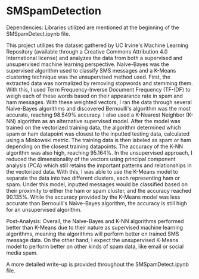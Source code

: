 # SMSpamDetection

Dependencies: Libraries utilized are mentioned at the beginning of the SMSpamDetect.ipynb file.

This project utilizes the dataset gathered by UC Irvine's Machine Learning Repository (available through a Creative Commons Attribution 4.0 International license) and analyzes the data from both a supervised and unsupervised machine learning perspective. Naive-Bayes was the supervised algorithm used to classify SMS messages and a K-Means clustering technique was the unsupervised method used. First, the extracted data was normalized by removing stopwords and stemming them. With this, I used Term Frequency-Inverse Document Frequency (TF-IDF) to weigh each of these words based on their appearance rate in spam and ham messages. With these weighted vectors, I ran the data through several Naive-Bayes algorithms and discovered Bernoulli's algorithm was the most accurate, reaching 98.549% accuracy. 
I also used a K-Nearest Neighbor (K-NN) algorithm as an alternative supervised model. After the model was trained on the vectorized training data, the algorithm determined which spam or ham datapoint was closest to the inputted testing data, calculated using a Minkowski metric. The training data is then labeled as spam or ham depending on the closest training datapoints. The accuracy of the K-NN algorithm was also high, reaching 95.164%. 
In the unsupervised approach, I reduced the dimensionality of the vectors using principal component analysis (PCA) which still retains the important patterns and relationships in the vectorized data. With this, I was able to use the K-Means model to separate the data into two different clusters, each representing ham or spam. Under this model, inputted messages would be classified based on their proximity to either the ham or spam cluster, and the accuracy reached 90.135%. While the accuracy provided by the K-Means model was less accurate than Bernoulli's Naive-Bayes algorithm, the accuracy is still high for an unsupervised algorithm.

Post-Analysis: Overall, the Naive-Bayes and K-NN algorithms performed better than K-Means due to their nature as supervised machine learning algorithms, meaning the algorithms will perform better on trained SMS message data. On the other hand, I expect the unsupervised K-Means model to perform better on other kinds of spam data, like email or social media spam. 

A more detailed write-up is provided throughout the SMSpamDetect.ipynb file.
